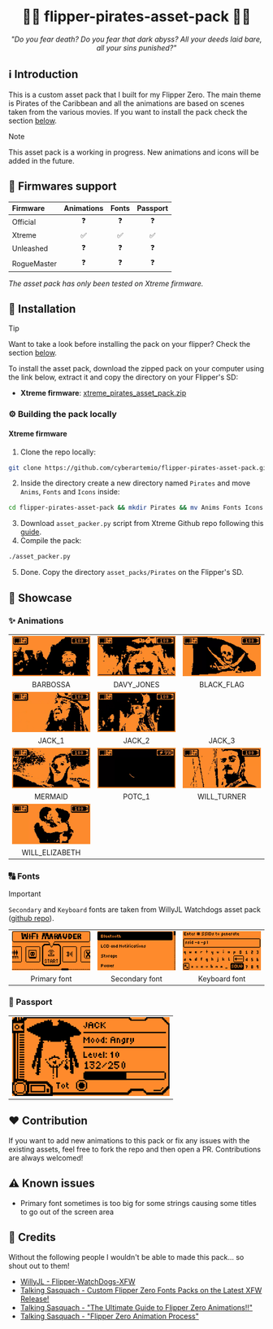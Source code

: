 <div align="center">
    <h1>🏴‍☠️ flipper-pirates-asset-pack 🏴‍☠️</h1>
    <p><i>"Do you fear death? Do you fear that dark abyss? All your deeds laid bare, all your sins punished?"</i><p>
</div>

## ℹ️ Introduction

This is a custom asset pack that I built for my Flipper Zero. The main theme is Pirates of the Caribbean and all the animations are based on scenes taken from the various movies. If you want to install the pack check the section [below](#🚀-installation).

> [!NOTE]
> This asset pack is a working in progress. New animations and icons will be added in the future.

## 🐬 Firmwares support

| Firmware | Animations | Fonts | Passport |
| :--- | :---: | :---: | :---: |
| Official | ❓ | ❓ | ❓ |
| Xtreme | ✅ | ✅ | ✅ |
| Unleashed | ❓ | ❓ | ❓ |
| RogueMaster | ❓ | ❓ | ❓ |

*The asset pack has only been tested on Xtreme firmware.*

## 🚀 Installation

> [!TIP]
> Want to take a look before installing the pack on your flipper? Check the section [below](#☠️-showcase).

To install the asset pack, download the zipped pack on your computer using the link below, extract it and copy the directory on your Flipper's SD:

- **Xtreme firmware**: [xtreme_pirates_asset_pack.zip](https://github.com/cyberartemio/flipper-pirates-asset-pack/raw/main/build/xtreme_pirates_asset_pack.zip)

### ⚙️ Building the pack locally

#### Xtreme firmware

1. Clone the repo locally:
```sh
git clone https://github.com/cyberartemio/flipper-pirates-asset-pack.git
```
2. Inside the directory create a new directory named `Pirates` and move `Anims`, `Fonts` and `Icons` inside:
```sh
cd flipper-pirates-asset-pack && mkdir Pirates && mv Anims Fonts Icons Pirates
```
3. Download `asset_packer.py` script from Xtreme Github repo following this [guide](https://github.com/Flipper-XFW/Xtreme-Firmware/wiki/Asset-Packs#cool-i-read-all-that-but-how-do-i-make-one).
4. Compile the pack:
```sh
./asset_packer.py
```
5. Done. Copy the directory `asset_packs/Pirates` on the Flipper's SD.

## 👀 Showcase

### ✨ Animations

<table>
<tr>
    <td align="center" width="33%"><img src=".github/assets/anims/barbossa.gif" alt="" /></td>
    <td align="center" width="33%"><img src=".github/assets/anims/davy_jones.gif" alt="" /></td>
    <td align="center" width="33%"><img src=".github/assets/anims/flag.gif" alt="" /></td>
</tr>
<tr>
    <td align="center" width="33%">BARBOSSA</td>
    <td align="center" width="33%">DAVY_JONES</td>
    <td align="center" width="33%">BLACK_FLAG</td>
</tr>
<tr>
    <td align="center" width="33%"><img src=".github/assets/anims/jack_1.gif" alt="" /></td>
    <td align="center" width="33%"><img src=".github/assets/anims/jack_2.gif" alt="" /></td>
    <td align="center" width="33%"><img src=".github/assets/anims/jack_3.gif" alt="" /></td>
</tr>
<tr>
    <td align="center" width="33%">JACK_1</td>
    <td align="center" width="33%">JACK_2</td>
    <td align="center" width="33%">JACK_3</td>
</tr>
<tr>
    <td align="center" width="33%"><img src=".github/assets/anims/mermaid.gif" alt="" /></td>
    <td align="center" width="33%"><img src=".github/assets/anims/POTC.gif" alt="" /></td>
    <td align="center" width="33%"><img src=".github/assets/anims/will.gif" alt="" /></td>
</tr>
<tr>
    <td align="center" width="33%">MERMAID</td>
    <td align="center" width="33%">POTC_1</td>
    <td align="center" width="33%">WILL_TURNER</td>
</tr>
<tr>
    <td align="center" width="33%"><img src=".github/assets/anims/will_elizabeth.gif" alt="" /></td>
    <td align="center" width="33%"></td>
    <td align="center" width="33%"></td>
</tr>
<tr>
    <td align="center">WILL_ELIZABETH</td>
    <td align="center"></td>
    <td align="center"></td>
</tr>
</table>

### 🔠 Fonts

> [!IMPORTANT]
> `Secondary` and `Keyboard` fonts are taken from WillyJL Watchdogs asset pack ([github repo](https://github.com/Willy-JL/Flipper-WatchDogs-XFW/)).

<table>
<tr>
    <td align="center" width="33%"><img src=".github/assets/fonts/primary_font.png" alt="passport" width="310px" /></td>
    <td align="center" width="33%"><img src=".github/assets/fonts/secondary_font.png" alt="passport" width="310px" /></td>
    <td align="center" width="33%"><img src=".github/assets/fonts/keyboard_font.png" alt="passport" width="310px" /></td>
</tr>
<tr>
    <td align="center" width="33%">Primary font</td>
    <td align="center" width="33%">Secondary font</td>
    <td align="center" width="33%">Keyboard font</td>
</tr>
</table>

### 🪪 Passport

<table>
<tr>
    <td align="center"><img src=".github/assets/passport/passport.png" alt="passport" width="310px" /></td>
</tr>
</table>


## ❤️ Contribution

If you want to add new animations to this pack or fix any issues with the existing assets, feel free to fork the repo and then open a PR. Contributions are always welcomed!

## ⚠️ Known issues

- Primary font sometimes is too big for some strings causing some titles to go out of the screen area

## 🥇 Credits

Without the following people I wouldn't be able to made this pack... so shout out to them!

- [WillyJL - Flipper-WatchDogs-XFW](https://github.com/Willy-JL/Flipper-WatchDogs-XFW/)
- [Talking Sasquach - Custom Flipper Zero Fonts Packs on the Latest XFW Release!](https://www.youtube.com/watch?v=xRYI2lHk6vE)
- [Talking Sasquach - "The Ultimate Guide to Flipper Zero Animations!!"](https://www.youtube.com/watch?v=trpcZLlJtNw)
- [Talking Sasquach - "Flipper Zero Animation Process"](https://docs.google.com/document/d/e/2PACX-1vR_nZRakD6iwJVQS8Pf4y7Wm4klcucrC7EKVO8m_DQV63To7e-alqD0yaoO3sTygjcChfcRo80Hdeet)
